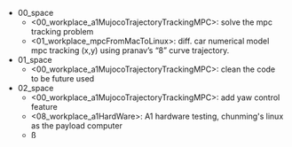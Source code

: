 - 00_space
    - <00_workplace_a1MujocoTrajectoryTrackingMPC>: solve the mpc tracking problem
    - <01_workplace_mpcFromMacToLinux>: diff. car numerical model mpc tracking (x,y) using pranav’s “8” curve trajectory.
- 01_space
    - <00_workplace_a1MujocoTrajectoryTrackingMPC>: clean the code to be future used
- 02_space
    - <00_workplace_a1MujocoTrajectoryTrackingMPC>: add yaw control feature
    - <08_workplace_a1HardWare>: A1 hardware testing, chunming's linux as the payload computer
    - ß
